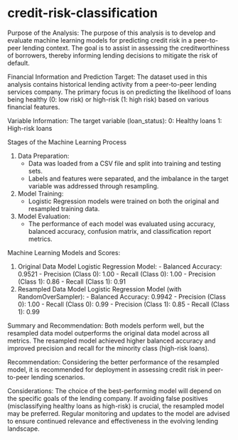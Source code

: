 # credit-risk-classification

Purpose of the Analysis:
The purpose of this analysis is to develop and evaluate machine learning models for predicting credit risk in a peer-to-peer lending context. The goal is to assist in assessing the creditworthiness of borrowers, thereby informing lending decisions to mitigate the risk of default.

Financial Information and Prediction Target:
The dataset used in this analysis contains historical lending activity from a peer-to-peer lending services company. The primary focus is on predicting the likelihood of loans being healthy (0: low risk) or high-risk (1: high risk) based on various financial features.

Variable Information:
The target variable (loan_status):
  0: Healthy loans
  1: High-risk loans

Stages of the Machine Learning Process
1. Data Preparation:
   - Data was loaded from a CSV file and split into training and testing sets.
   - Labels and features were separated, and the imbalance in the target variable was addressed through resampling.
2. Model Training:
   - Logistic Regression models were trained on both the original and resampled training data.
3. Model Evaluation:
   - The performance of each model was evaluated using accuracy, balanced accuracy, confusion matrix, and classification report metrics.
  
Machine Learning Models and Scores:
1. Original Data Model
      Logistic Regression Model:
        - Balanced Accuracy: 0.9521
        - Precision (Class 0): 1.00
        - Recall (Class 0): 1.00
        - Precision (Class 1): 0.86
        - Recall (Class 1): 0.91
2. Resampled Data Model
      Logistic Regression Model (with RandomOverSampler):
        - Balanced Accuracy: 0.9942
        - Precision (Class 0): 1.00
        - Recall (Class 0): 0.99
        - Precision (Class 1): 0.85
        - Recall (Class 1): 0.99

Summary and Recommendation:
Both models perform well, but the resampled data model outperforms the original data model across all metrics. The resampled model achieved higher balanced accuracy and improved precision and recall for the minority class (high-risk loans).

Recommendation:
Considering the better performance of the resampled model, it is recommended for deployment in assessing credit risk in peer-to-peer lending scenarios.

Considerations:
The choice of the best-performing model will depend on the specific goals of the lending company. If avoiding false positives (misclassifying healthy   loans as high-risk) is crucial, the resampled model may be preferred. Regular monitoring and updates to the model are advised to ensure continued relevance and effectiveness in the evolving lending landscape.
